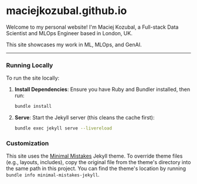 # maciejkozubal.github.io

Welcome to my personal website! I'm Maciej Kozubal, a Full-stack Data Scientist and MLOps Engineer based in London, UK.

This site showcases my work in ML, MLOps, and GenAI.

---

### Running Locally

To run the site locally:

1.  **Install Dependencies**: Ensure you have Ruby and Bundler installed, then run:
    ```bash
    bundle install
    ```
2.  **Serve**: Start the Jekyll server (this cleans the cache first):
    ```bash
    bundle exec jekyll serve --livereload
    ```

### Customization

This site uses the [Minimal Mistakes](https://mmistakes.github.io/minimal-mistakes/) Jekyll theme. To override theme files (e.g., layouts, includes), copy the original file from the theme's directory into the same path in this project. You can find the theme's location by running `bundle info minimal-mistakes-jekyll`.